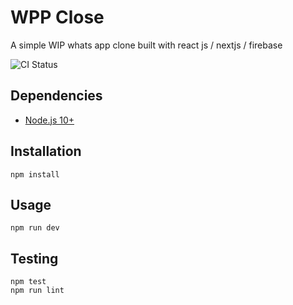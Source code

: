 # WPP Close
A simple WIP whats app clone built with react js / nextjs / firebase


![CI Status](https://github.com/dennis90/wpp_clone/workflows/CI/badge.svg)

## Dependencies

* [Node.js 10+](https://nodejs.org/en/)

## Installation

```
npm install
```

## Usage

```
npm run dev
```


## Testing
```
npm test
npm run lint
```
